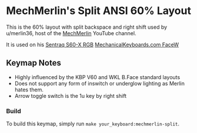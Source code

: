 MechMerlin's Split ANSI 60% Layout
======================

This is the 60% layout with split backspace and right shift used by u/merlin36,
host of the [MechMerlin](www.youtube.com/mechmerlin) YouTube channel.

It is used on his
[Sentraq S60-X RGB](https://github.com/qmk/qmk_firmware/tree/master/keyboards/s60_x)
[MechanicalKeyboards.com FaceW](https://github.com/qmk/qmk_firmware/tree/master/keyboards/bfake)

## Keymap Notes
- Highly influenced by the KBP V60 and WKL B.Face standard layouts
- Does not support any form of inswitch or underglow lighting as Merlin hates them.
- Arrow toggle switch is the 1u key by right shift

### Build
To build this keymap, simply run `make your_keyboard:mechmerlin-split`.
